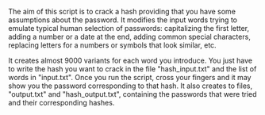 The aim of this script is to crack a hash providing that you have some 
assumptions about the password. It modifies the input words trying to emulate typical human selection of passwords: capitalizing the first letter, adding a number or a date at the end, adding common special characters, replacing letters for a numbers or symbols that look similar, etc.

It creates almost 9000 variants for each word you introduce. You just have to write the hash you want to crack in the file "hash_input.txt" and the list of words in "input.txt". Once you run the script, cross your fingers and it may show you the password corresponding to that hash. It also creates to files, "output.txt" and "hash_output.txt", containing the passwords that were tried and their corresponding hashes.
